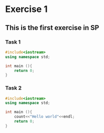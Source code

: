# Exercise 1

## This is the first exercise in SP

### Task 1

```cpp
#include<iostream>
using namespace std;

int main (){
    return 0;
}
```

### Task 2

```cpp
#include<iostream>
using namespace std;

int main (){
    count<<"Hello world"<<endl;
    return 0;
}
```
